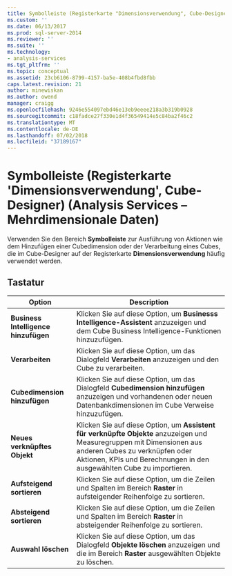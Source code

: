 ```yaml
---
title: Symbolleiste (Registerkarte "Dimensionsverwendung", Cube-Designer) (Analysis Services – mehrdimensionale Daten) | Microsoft-Dokumentation
ms.custom: ''
ms.date: 06/13/2017
ms.prod: sql-server-2014
ms.reviewer: ''
ms.suite: ''
ms.technology:
- analysis-services
ms.tgt_pltfrm: ''
ms.topic: conceptual
ms.assetid: 23cb6106-8799-4157-ba5e-408b4fbd8fbb
caps.latest.revision: 21
author: minewiskan
ms.author: owend
manager: craigg
ms.openlocfilehash: 9246e554097ebd46e13eb9eeee218a3b319b0928
ms.sourcegitcommit: c18fadce27f330e1d4f36549414e5c84ba2f46c2
ms.translationtype: MT
ms.contentlocale: de-DE
ms.lasthandoff: 07/02/2018
ms.locfileid: "37189167"
---
```

# <a name="toolbar-dimension-usage-tab-cube-designer-analysis-services---multidimensional-data"></a>Symbolleiste (Registerkarte 'Dimensionsverwendung', Cube-Designer) (Analysis Services – Mehrdimensionale Daten)
  Verwenden Sie den Bereich **Symbolleiste** zur Ausführung von Aktionen wie dem Hinzufügen einer Cubedimension oder der Verarbeitung eines Cubes, die im Cube-Designer auf der Registerkarte **Dimensionsverwendung** häufig verwendet werden.  
  
## <a name="options"></a>Tastatur  
  
|Option|Description|  
|------------|-----------------|  
|**Business Intelligence hinzufügen**|Klicken Sie auf diese Option, um **Businesss Intelligence-Assistent** anzuzeigen und dem Cube Business Intelligence-Funktionen hinzuzufügen.|  
|**Verarbeiten**|Klicken Sie auf diese Option, um das Dialogfeld **Verarbeiten** anzuzeigen und den Cube zu verarbeiten.|  
|**Cubedimension hinzufügen**|Klicken Sie auf diese Option, um das Dialogfeld **Cubedimension hinzufügen** anzuzeigen und vorhandenen oder neuen Datenbankdimensionen im Cube Verweise hinzuzufügen.|  
|**Neues verknüpftes Objekt**|Klicken Sie auf diese Option, um **Assistent für verknüpfte Objekte** anzuzeigen und Measuregruppen mit Dimensionen aus anderen Cubes zu verknüpfen oder Aktionen, KPIs und Berechnungen in den ausgewählten Cube zu importieren.|  
|**Aufsteigend sortieren**|Klicken Sie auf diese Option, um die Zeilen und Spalten im Bereich **Raster** in aufsteigender Reihenfolge zu sortieren.|  
|**Absteigend sortieren**|Klicken Sie auf diese Option, um die Zeilen und Spalten im Bereich **Raster** in absteigender Reihenfolge zu sortieren.|  
|**Auswahl löschen**|Klicken Sie auf diese Option, um das Dialogfeld **Objekte löschen** anzuzeigen und die im Bereich **Raster** ausgewählten Objekte zu löschen.|  
  
  

